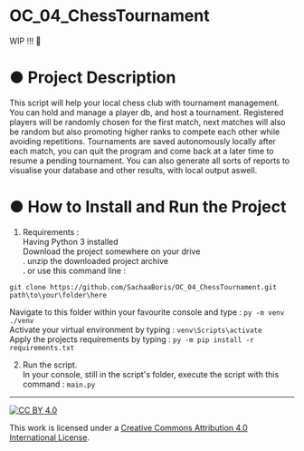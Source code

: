 # OC_04_ChessTournament

WIP !!!  :construction_worker:

# ● Project Description  
This script will help your local chess club with tournament management.
You can hold and manage a player db, and host a tournament. Registered players will be randomly chosen for the first match, next matches will also be random but also promoting higher ranks to compete each other while avoiding repetitions.
Tournaments are saved autonomously locally after each match, you can quit the program and come back at a later time to resume a pending tournament.
You can also generate all sorts of reports to visualise your database and other results, with local output aswell.
  
# ● How to Install and Run the Project  
1. Requirements :  
Having Python 3 installed  
Download the project somewhere on your drive  
. unzip the downloaded project archive  
. or use this command line :  
```
git clone https://github.com/SachaaBoris/OC_04_ChessTournament.git path\to\your\folder\here  
```
Navigate to this folder within your favourite console and type : `py -m venv ./venv`  
Activate your virtual environment by typing : `venv\Scripts\activate`  
Apply the projects requirements by typing : `py -m pip install -r requirements.txt`  

2. Run the script.  
In your console, still in the script's folder, execute the script with this command : `main.py`  
  
---  
  
[![CC BY 4.0][cc-by-shield]][cc-by]  
  
This work is licensed under a [Creative Commons Attribution 4.0 International License][cc-by].  
  
[cc-by]: http://creativecommons.org/licenses/by/4.0/  
[cc-by-shield]: https://img.shields.io/badge/License-CC%20BY%204.0-lightgrey.svg  